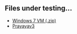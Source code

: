 ## Files under testing...
 - [Windows 7 VM (.zip)](http://web.archive.org/web/20150305201044/https://az412801.vo.msecnd.net/vhd/VMBuild_20141027/VMware/IE11/Windows/IE11.Win7.For.Windows.VMware.zip)
 - [Prayayav3](https://web.archive.org/web/20120420015701/http://en.prayaya.com/download/prayayav3.zip)

